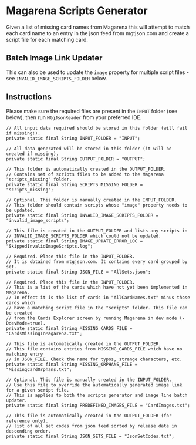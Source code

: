# Magarena Scripts Generator

Given a list of missing card names from Magarena this will attempt to match each
card name to an entry in the json feed from mgtjson.com and create a script file
for each matching card.

## Batch Image Link Updater
This can also be used to update the ``image`` property for multiple script files - see ``INVALID_IMAGE_SCRIPTS_FOLDER`` below.

## Instructions
Please make sure the required files are present in the ``INPUT`` folder (see below), then run ``MtgJsonReader`` from your preferred IDE.

    // All input data required should be stored in this folder (will fail if missing!).
    private static final String INPUT_FOLDER = "INPUT";

    // All data generated will be stored in this folder (it will be created if missing).
    private static final String OUTPUT_FOLDER = "OUTPUT";

    // This folder is automatically created in the OUTPUT_FOLDER.
    // Contains set of scripts files to be added to the Magarena "scripts_missing" folder.
    private static final String SCRIPTS_MISSING_FOLDER = "scripts_missing";

    // Optional. This folder is manually created in the INPUT_FOLDER.
    // This folder should contain scripts whose "image" property needs to be updated.
    private static final String INVALID_IMAGE_SCRIPTS_FOLDER = "invalid_image_scripts";

    // This file is created in the OUTPUT_FOLDER and lists any scripts in
    // INVALID_IMAGE_SCRIPTS_FOLDER which could not be updated.
    private static final String IMAGE_UPDATE_ERROR_LOG = "SkippedInvalidImageScripts.log";

    // Required. Place this file in the INPUT_FOLDER.
    // It is obtained from mtgjson.com. It contains every card grouped by set.
    private static final String JSON_FILE = "AllSets.json";

    // Required. Place this file in the INPUT_FOLDER.
    // This is a list of the cards which have not yet been implemented in Magarena.
    // In effect it is the list of cards in "AllCardNames.txt" minus those cards which
    // have a matching script file in the "scripts" folder. This file can be created
    // from the Cards Explorer screen by running Magarena in dev mode (-DdevMode=true).
    private static final String MISSING_CARDS_FILE = "CardsMissingInMagarena.txt";

    // This file is automatically created in the OUTPUT_FOLDER.
    // This file contains entries from MISSING_CARDS_FILE which have no matching entry
    // in JSON_FILE. Check the name for typos, strange characters, etc.
    private static final String MISSING_ORPHANS_FILE = "MissingCardOrphans.txt";

    // Optional. This file is manually created in the INPUT_FOLDER.
    // Use this file to override the automatically generated image link for a given script file.
    // This is applies to both the scripts generator and image line batch updater.
    private static final String PREDEFINED_IMAGES_FILE = "CardImages.txt";

    // This file is automatically created in the OUTPUT_FOLDER (for reference only).
    // list of all set codes from json feed sorted by release date in descending order.
    private static final String JSON_SETS_FILE = "JsonSetCodes.txt";
